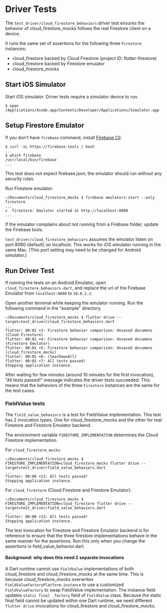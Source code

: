 # Driver Tests

The `test_driver/cloud_firestore_behaviors` driver test ensures the behavior of 
cloud_firestore_mocks follows the real Firestore client on a device.

It runs the same set of assertions for the following three `Firestore` instances:

- cloud_firestore backed by Cloud Firestore (project ID: flutter-firestore)
- cloud_firestore backed by Firestore emulator
- cloud_firestore_mocks

## Start iOS Simulator

Start iOS simulator. Driver tests require a simulator device to run.

```
$ open /Applications/Xcode.app/Contents/Developer/Applications/Simulator.app
```

## Setup Firestore Emulator

If you don't have `firebase` command, install [Firebase Cli](https://firebase.google.com/docs/cli#install-cli-mac-linux):

```
$ curl -sL https://firebase.tools | bash
...
$ which firebase
/usr/local/bin/firebase
...
```

This test does not expect firebase.json; the emulator should run without any security rules.

Run Firestore emulator:

```
~/Documents/cloud_firestore_mocks $ firebase emulators:start --only firestore
...
✔  firestore: Emulator started at http://localhost:8080
...
```

If the emulator complains about not running from a Firebase folder, update the Firebase tools.

`test_driver/cloud_firestore_behaviors` assumes the emulator listen on port
8080 (default) on localhost. This works for iOS simulator running in the same
Mac. (This port setting may need to be changed for Android simulator.)

## Run Driver Test

If running the tests on an Android Emulator, open
`cloud_firestore_behaviors.dart`, and replace the url of the Firebase Emulator
from `localhost:8080` to `10.0.2.2`.

Open another terminal while keeping the emulator running.
Run the following command in the "example" directory.

```
~/Documents/cloud_firestore_mocks $ flutter drive --target=test_driver/cloud_firestore_behaviors.dart
...
flutter: 00:01 +3: Firestore behavior comparison: Unsaved documens (Cloud Firestore)
flutter: 00:01 +4: Firestore behavior comparison: Unsaved documens (Firestore Emulator)
flutter: 00:01 +5: Firestore behavior comparison: Unsaved documens (cloud_firestore_mocks)
flutter: 00:01 +6: (tearDownAll)
flutter: 00:01 +7: All tests passed!
Stopping application instance.
```

After waiting for few minutes (around 10 minutes for the first invocation),
"All tests passed!" message indicates the driver tests succeeded.
This means that the behaviors of the three `Firestore` instances are the same
for the test cases.

### FieldValue tests

The `field_value_behaviors` is a test for FieldValue implementation.
This test has 2 invocation types. One for cloud_firestore_mocks and the other for
real Firestore and Firestore Emulator backend.

The environment variable `FIRESTORE_IMPLEMENTATION` determines the Cloud Firestore
implementation.

For `cloud_firestore_mocks`:

```
~/Documents/cloud_firestore_mocks $ FIRESTORE_IMPLEMENTATION=cloud_firestore_mocks flutter drive --target=test_driver/field_value_behaviors.dart
...
flutter: 00:00 +13: All tests passed!
Stopping application instance.
```

For `cloud_firestore` (Cloud Firestore and Firestore Emulator):

```
~/Documents/cloud_firestore_mocks $ FIRESTORE_IMPLEMENTATION=cloud_firestore flutter drive --target=test_driver/field_value_behaviors.dart
...
flutter: 00:00 +13: All tests passed!
Stopping application instance.
```

The test invocation for Firestore and Firestore Emulator backend is for reference to ensure
that the three firestore implementations behave in the same manner for the assertions.
Run this only when you change the assertions in field_value_behavior.dart.

#### Background: why does this need 2 separate invocations

A Dart runtime cannot use `FieldValue` implementations of both cloud_firestore and
cloud_firestore_mocks at the same time.
This is because cloud_firestore_mocks overwrites
`FieldValueFactoryPlatform.instance` to use a customized `FieldValueFactory` to swap
FieldValue implementation.
The instance field updates `static final _factory` field of `FieldValue` class.
Because the static final field cannot be updated within one Dart runtime, we need
different `flutter drive` invocations for cloud_firestore and cloud_firestore_mocks.

